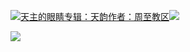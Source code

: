 [![](https://res.chinacath.cn/web/2024/11/08/1731030050068.png@!w100h100)天主的眼睛专辑：天韵作者：周至教区![](https://res.chinacath.cn/web/icon/play-128.png)](http://www.zhouzhidiocese.com/track/109356)

![](https://res.chinacath.cn/web/images/2022/12/02/1669943330411.jpg)